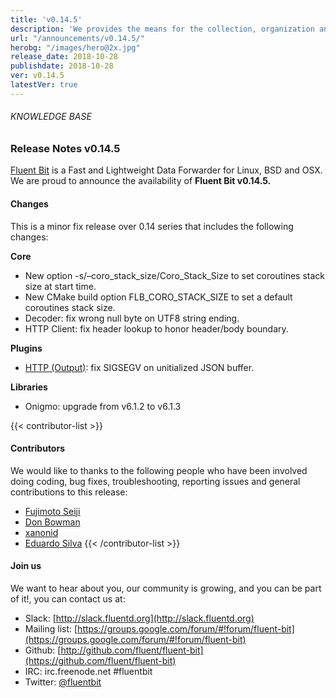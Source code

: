 ```yaml
---
title: 'v0.14.5'
description: 'We provides the means for the collection, organization and computerized retrieval of knowledge and Lightweight Data Forwarder for Linux, BSD and OSX. We are proud to announce the availability of Fluent Bit v0.14.5.'
url: "/announcements/v0.14.5/"
herobg: "/images/hero@2x.jpg"
release_date: 2018-10-28
publishdate: 2018-10-28
ver: v0.14.5
latestVer: true
---
```



###### KNOWLEDGE BASE

### Release Notes v0.14.5

[Fluent Bit](https://fluentbit.io/) is a Fast and Lightweight Data Forwarder for Linux, BSD and OSX. We are proud to announce the availability of **Fluent Bit v0.14.5.**

#### Changes

This is a minor fix release over 0.14 series that includes the following changes:


**Core**

* New option -s/–coro_stack_size/Coro_Stack_Size to set coroutines stack size at start time.
* New CMake build option FLB_CORO_STACK_SIZE to set a default coroutines stack size.
* Decoder: fix wrong null byte on UTF8 string ending.
* HTTP Client: fix header lookup to honor header/body boundary.


**Plugins**

* [HTTP (Output)](https://docs.fluentbit.io/manual/data-pipeline/outputs/http): fix SIGSEGV on unitialized JSON buffer.</li>

**Libraries**

* Onigmo: upgrade from v6.1.2 to v6.1.3


{{< contributor-list >}}

#### Contributors

We would like to thanks to the following people who have been involved doing coding, bug fixes, troubleshooting, reporting issues and general contributions to this release:


* [Fujimoto Seiji](https://github.com/fujimotos)
* [Don Bowman](https://github.com/donbowman)
* [xanonid](https://github.com/xanonid)
* [Eduardo Silva](https://github.com/edsiper)
{{< /contributor-list >}}

#### Join us

We want to hear about you, our community is growing, and you can be part of it!, you can contact us at:

* Slack: [http://slack.fluentd.org](http://slack.fluentd.org)
* Mailing list: [https://groups.google.com/forum/#!forum/fluent-bit](https://groups.google.com/forum/#!forum/fluent-bit)
* Github: [http://github.com/fluent/fluent-bit](https://github.com/fluent/fluent-bit)
* IRC: irc.freenode.net #fluentbit
* Twitter: [@fluentbit](https://twitter.com/fluentbit)